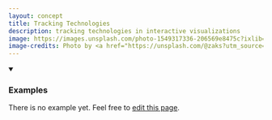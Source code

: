 ```yaml
---
layout: concept
title: Tracking Technologies
description: tracking technologies in interactive visualizations
image: https://images.unsplash.com/photo-1549317336-206569e8475c?ixlib=rb-1.2.1&ixid=eyJhcHBfaWQiOjEyMDd9&auto=format&fit=crop&w=1834&q=80
image-credits: Photo by <a href="https://unsplash.com/@zaks?utm_source=unsplash&amp;utm_medium=referral&amp;utm_content=creditCopyText">Zak Sakata</a> on <a href="/collections/9826918/laser%2Fled-lights?utm_source=unsplash&amp;utm_medium=referral&amp;utm_content=creditCopyText">Unsplash</a>
---
```


<details markdown="1" open>
<summary><h3>Examples</h3></summary> 

There is no example yet. Feel free to <a href="{{ site.repo }}/edit/master/{{ page.path }}" target="_blank"><i class="fa fa-edit fa-fw"></i> edit this page</a>.

</details>
